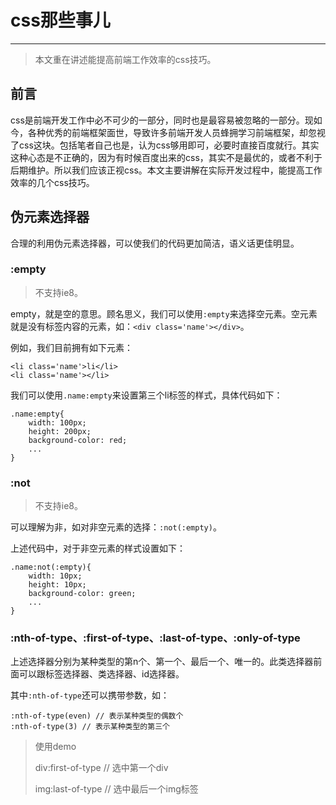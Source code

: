 # css那些事儿

----
> 本文重在讲述能提高前端工作效率的css技巧。


## 前言

css是前端开发工作中必不可少的一部分，同时也是最容易被忽略的一部分。现如今，各种优秀的前端框架面世，导致许多前端开发人员蜂拥学习前端框架，却忽视了css这块。包括笔者自己也是，认为css够用即可，必要时直接百度就行。其实这种心态是不正确的，因为有时候百度出来的css，其实不是最优的，或者不利于后期维护。所以我们应该正视css。本文主要讲解在实际开发过程中，能提高工作效率的几个css技巧。

## 伪元素选择器

合理的利用伪元素选择器，可以使我们的代码更加简洁，语义话更佳明显。

### :empty

> 不支持ie8。

empty，就是空的意思。顾名思义，我们可以使用`:empty`来选择空元素。空元素就是没有标签内容的元素，如：`<div class='name'></div>`。

例如，我们目前拥有如下元素：

```
<li class='name'>li</li>
<li class='name'></li>
```

我们可以使用`.name:empty`来设置第三个li标签的样式，具体代码如下：

```
.name:empty{
	width: 100px;
	height: 200px;
	background-color: red;
	...
}
```

### :not

> 不支持ie8。

可以理解为非，如对非空元素的选择：`:not(:empty)`。

上述代码中，对于非空元素的样式设置如下：

```
.name:not(:empty){
	width: 10px;
	height: 10px;
	background-color: green;
	...
}
```

### :nth-of-type、:first-of-type、:last-of-type、:only-of-type

上述选择器分别为某种类型的第n个、第一个、最后一个、唯一的。此类选择器前面可以跟标签选择器、类选择器、id选择器。

其中`:nth-of-type`还可以携带参数，如：

```
:nth-of-type(even) // 表示某种类型的偶数个
:nth-of-type(3) // 表示某种类型的第三个
```


> 使用demo
> 
> div:first-of-type // 选中第一个div
> 
> img:last-of-type // 选中最后一个img标签






